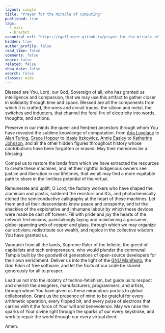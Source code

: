 ```yaml
---
layout: single
title: "Prayer for the Miracle of Computing"
published: true
tags:
  - misc
  - brachot
canonical_url: "https://cgallinger.github.io/prayer-for-the-miracle-of-computing"
hidden: true
author_profile: false
read_time: false
comments: false
share: false
related: false
show_date: false
search: false
classes: wide
---
```


<span class="hover_translate" text-repl="בָּרוּךְ אַתָּה יי אֱלֹהֵינוּ מֶלֶךְ הָעוֹלָם">Blessed are You, Lord, our God, Sovereign of all</span>, who has granted us intelligence and compassion, that we may use this artifact to gather closer in solidarity through time and space. Blessed are all the components from which it is crafted, the wires and circuit traces, the silicon and metal, the switches and inductors, that channel the feral fire of electricity into words, thoughts, and actions.

Preserve in our minds the queer and fem(me) ancestors through whom You have revealed the sublime knowledge of computation, from [Ada Lovelace](https://www.themarginalian.org/2013/12/10/ada-lovelace-science-religion-letter/) to [Alan Turing](https://rhizome.org/editorial/2013/feb/19/queer-computing-1/), [Grace Hopper](https://massivesci.com/articles/computers-programming-military-navy-cobol/) to [Idasie Itzkowicz](https://mathshistory.st-andrews.ac.uk/Biographies/Rhodes/), [Annie Easley](https://massivesci.com/articles/annie-easley-facts-stem-mathematician-nasa-scientist-discrimination/) to [Katherine Johnson](https://www.nasa.gov/langley/katherine-johnson), and all the other hidden figures throughout history whose contributions have been forgotten or erased. May their memories be a blessing.

Compel us to restore the lands from which we have extracted the resources to create these machines, and let their rightful Indigenous owners see justice and liberation in our lifetimes, that we all may find a more equitable path to share in the limitless potential of the virtual.

Remunerate and uplift, <span class="hover_translate" text-repl="אֲ֭דֹנָי">O Lord</span>, the factory workers who have shaped the aluminum and plastic, soldered the resistors and ICs, and photochemically etched the semiconductive calligraphy at the heart of these machines. Let them and all their descendants know peace and prosperity, and let the shackles of the exploitative and inhumane labour by which these devices were made be cast off forever. Fill with pride and joy the hearts of the network technicians, painstakingly laying and maintaining a gossamer, globe-spanning web of copper and glass, through which we may organize our activism, redistribute our wealth, and rejoice in the collective wisdom You have granted us.

Vanquish from all the lands, <span class="hover_translate" text-repl="אֲדוֹן עוֹלָם">Supreme Ruler of the Infinite</span>, the greed of capitalists and tech entrepreneurs, who would plunder the communal Temple built by the goodwill of generations of open-source developers for their own enrichment. Deliver us into the light of the [GNU Manifesto](https://www.gnu.org/gnu/manifesto.en.html), the _Gan Eden_ of free software, and let the fruits of our code be shared generously for all to prosper.

Lead us not into the idolatry of techno-fetishism, but guide us to respect and cherish the designers, manufacturers, programmers, and artists, through whom You have given us these miraculous portals to global collaboration. Grant us the presence of mind to be grateful for every arithmetic operation, every flipped bit, and every pulse of electrons that carries with it the force of Your will and benevolence. May we raise the sparks of Your divine light through the sparks of our every keystroke, and work to repair the world through our every virtual deed.

Amen.